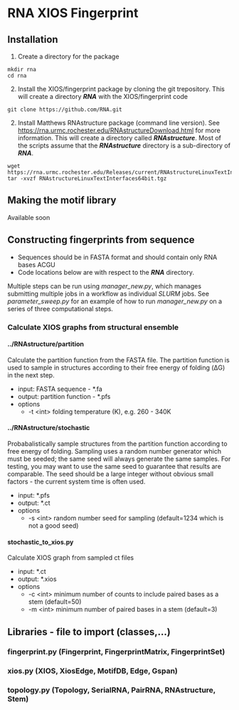 # RNA XIOS Fingerprint

## Installation
1. Create a directory for the package
```
mkdir rna
cd rna
```
2. Install the XIOS/fingerprint package by cloning the git trepository. 
This will create a directory ***RNA*** with the XIOS/fingerprint code
```commandline
git clone https://github.com/RNA.git
```
2. Install Matthews RNAstructure package (command line version).
See https://rna.urmc.rochester.edu/RNAstructureDownload.html for more information. 
This will create a directory called ***RNAstructure***. Most of the scripts assume 
that the ***RNAstructure*** directory is a sub-directory of ***RNA***.
```
wget https://rna.urmc.rochester.edu/Releases/current/RNAstructureLinuxTextInterfaces64bit.tgz
tar -xvzf RNAstructureLinuxTextInterfaces64bit.tgz
```

## Making the motif library
Available soon

## Constructing fingerprints from sequence
* Sequences should be in FASTA format and should contain only RNA bases ACGU
* Code locations below are with respect to the ***RNA*** directory.

Multiple steps can be run using *manager_new.py*, which manages submitting multiple jobs 
in a workflow as individual *SLURM* jobs. See *parameter_sweep.py* for an example of how 
to run *manager_new.py* on a series of three computational steps. 


### Calculate XIOS graphs from structural ensemble
#### ../RNAstructure/partition
Calculate the partition function from the FASTA file. 
The partition function is used to sample in structures according to their free energy of folding
(ΔG) in the next step.
 * input: FASTA sequence - *.fa
 * output: partition function - *.pfs
 * options
   - -t \<int> folding temperature (K), e.g. 260 - 340K

#### ../RNAstructure/stochastic
Probabalistically sample structures from the partition function according to free energy of folding.
Sampling uses a random number generator which must be seeded; the same seed will always generate the
same samples. For testing, you may want to use the same seed to guarantee that results are comparable.
The seed should be a large integer without obvious small factors - the current system 
time is often used.
 * input: *.pfs
 * output: *.ct
 * options
   - -s \<int> random number seed for sampling (default=1234 which is not a good seed)

#### stochastic_to_xios.py ####
Calculate XIOS graph from sampled ct files 
 * input: *.ct
 * output: *.xios
 * options
   - -c \<int> minimum number of counts to include paired bases as a stem (default=50)
   - -m \<int> minimum number of paired bases in a stem (default=3)

## Libraries - file to import (classes,...) ##
### fingerprint.py (Fingerprint, FingerprintMatrix, FingerprintSet) ###
### xios.py (XIOS, XiosEdge, MotifDB, Edge, Gspan) ###
### topology.py (Topology, SerialRNA, PairRNA, RNAstructure, Stem) ###




